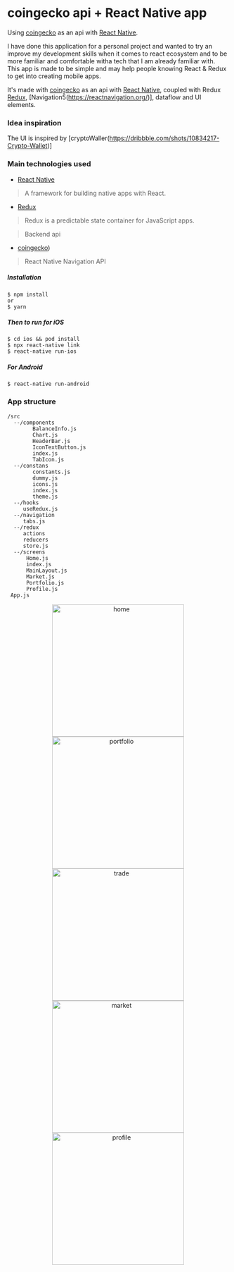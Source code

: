 # coingecko api + React Native app

Using [coingecko](https://www.coingecko.com/en) as an api with [React Native](https://facebook.github.io/react-native/).

I have done this application for a personal project and wanted to try an improve my development skills when it comes to react ecosystem and to be more familiar and comfortable witha tech that I am already familiar with.
This app is made to be simple and may help people knowing React & Redux to get into creating mobile apps.

It's made with [coingecko](https://www.coingecko.com/en) as an api with [React Native](https://facebook.github.io/react-native/), coupled with Redux [Redux](https://react-redux.js.org/), [Navigation5(https://reactnavigation.org/)], dataflow and UI elements.

### Idea inspiration

The UI is inspired by [cryptoWaller(https://dribbble.com/shots/10834217-Crypto-Wallet)]

### Main technologies used

- [React Native](https://github.com/facebook/react-native)

> A framework for building native apps with React.

- [Redux](http://redux.js.org/)

> Redux is a predictable state container for JavaScript apps.

> Backend api

- [coingecko](https://www.coingecko.com/en))

> React Native Navigation API

##### Installation

```
$ npm install
or
$ yarn
```

##### Then to run for iOS

```
$ cd ios && pod install
$ npx react-native link
$ react-native run-ios
```

##### For Android

```
$ react-native run-android
```

### App structure

```
/src
  --/components
        BalanceInfo.js
        Chart.js
        HeaderBar.js
        IconTextButton.js
        index.js
        TabIcon.js
  --/constans
        constants.js
        dummy.js
        icons.js
        index.js
        theme.js
  --/hooks
     useRedux.js
  --/navigation
     tabs.js
  --/redux
     actions
     reducers
     store.js
  --/screens
      Home.js
      index.js
      MainLayout.js
      Market.js
      Portfolio.js
      Profile.js
 App.js

```

<p align="center">
  <img src="./assets/screenshots/home.png" width="300" title="home">
  <img src="./assets/screenshots/portfolio.png" width="300" title="portfolio">
  <img src="./assets/screenshots/trade.png" width="300" title="trade">
  <img src="./assets/screenshots/market.png" width="300" title="market">
  <img src="./assets/screenshots/profile.png" width="300" title="profile">
</p>
